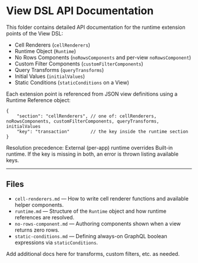 # View DSL API Documentation

This folder contains detailed API documentation for the runtime extension points of the View DSL:

- Cell Renderers (`cellRenderers`)
- Runtime Object (`Runtime`)
- No Rows Components (`noRowsComponents` and per-view `noRowsComponent`)
- Custom Filter Components (`customFilterComponents`)
- Query Transforms (`queryTransforms`)
- Initial Values (`initialValues`)
 - Static Conditions (`staticConditions` on a View)

Each extension point is referenced from JSON view definitions using a Runtime Reference object:

```jsonc
{
    "section": "cellRenderers", // one of: cellRenderers, noRowsComponents, customFilterComponents, queryTransforms, initialValues
    "key": "transaction"        // the key inside the runtime section
}
```

Resolution precedence: External (per-app) runtime overrides Built-in runtime. If the key is missing in both, an error is thrown listing available keys.

---

## Files
- `cell-renderers.md` — How to write cell renderer functions and available helper components.
- `runtime.md` — Structure of the `Runtime` object and how runtime references are resolved.
- `no-rows-component.md` — Authoring components shown when a view returns zero rows.
 - `static-conditions.md` — Defining always-on GraphQL boolean expressions via `staticConditions`.

Add additional docs here for transforms, custom filters, etc. as needed.
